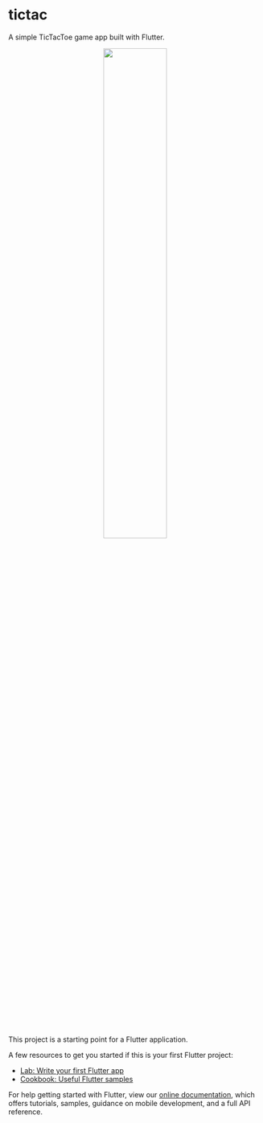 # tictac

 
A simple TicTacToe game app built with Flutter.<br>
 
<p align="center">
<a href="https://play.google.com/store/apps/details?id=com.soumyadip.tictactoe"><img src="https://cdn.rawgit.com/steverichey/google-play-badge-svg/master/img/fr_get.svg" width="50%"></a>
</p>


This project is a starting point for a Flutter application.

A few resources to get you started if this is your first Flutter project:

- [Lab: Write your first Flutter app](https://flutter.dev/docs/get-started/codelab)
- [Cookbook: Useful Flutter samples](https://flutter.dev/docs/cookbook)

For help getting started with Flutter, view our
[online documentation](https://flutter.dev/docs), which offers tutorials,
samples, guidance on mobile development, and a full API reference.
